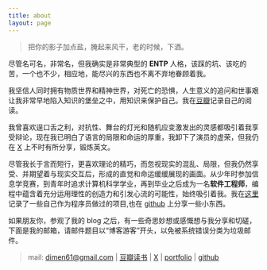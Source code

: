 ```yaml
---
title: about
layout: page
---
```


> 把你的影子加点盐，腌起来风干，老的时候，下酒。

尽管名可名，非常名，但我确实是非常典型的 **ENTP** 人格，该踩的坑、该吃的苦，一个也不少，相应地，能尽兴的东西也不离不弃地眷顾着我。

我坚信人同时拥有物质世界和精神世界，对死亡的恐惧，人生意义的追问和世事艰让我非常早地陷入知识的堡垒之中，用知识来保护自己。我在[豆瓣](https://book.douban.com/people/waterfiredm/)记录自己的阅读。

我曾喜欢逞口舌之利，对抗性、舞台的灯光和随机应变激发出的灵感都吸引着我享受辩论，现在我已明白了语言的局限和命运的厚重，我卸下了演员的虚荣，但我仍在 [X](https://x.com/dimen61) 上不时有所分享，锻炼英文。

尽管我长于言而短行，更喜欢理论的精巧，而忽视现实的混乱、局限，但我仍然享受、并期望着与现实交互后，形成的直觉和命运缓缓展现的画面。从少年时参加信息学竞赛，到青年时追求计算机科学学业，再到毕业之后成为一名**软件工程师**，编程中蕴含着充分运用理性的创造力和引发心流的可能性，始终吸引着我。我在[这里](https://dimen61.github.io/portfolio-terminal/)记录了一些自己作为程序员做过的项目,也在 [github](https://github.com/dimen61) 上分享一些小东西。

如果朋友你，参观了我的 blog 之后，有一些奇思妙想或感慨想与我分享和切磋，下面是我的邮箱，请邮件题目以“博客游客”开头，以免被系统错误分类为垃圾邮件。

> mail: dimen61@gmail.com
>  | 
> [豆瓣读书](https://book.douban.com/people/waterfiredm/)
>  |
> [X](https://x.com/dimen61)
>  | 
> [portfolio](https://dimen61.github.io/portfolio-terminal/)
>  | 
> [github](https://github.com/dimen61)
